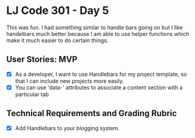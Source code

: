 # LJ Code 301 - Day 5

This was fun. I had something similar to handle bars going on but I like handelbars much better because I am able to use helper functions which make it much easier to do certain things.

## User Stories: MVP
- [x] As a developer, I want to use Handlebars for my project template, so that I can include new projects more easily.
- [x] You can use 'data-' attributes to associate a content section with a particular tab

## Technical Requirements and Grading Rubric

- [x] Add Handlebars to your blogging system.
